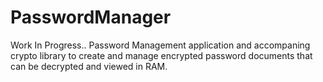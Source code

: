# PasswordManager
Work In Progress.. 
Password Management application and accompaning crypto library to create and manage encrypted password documents that can be decrypted and viewed in RAM.
